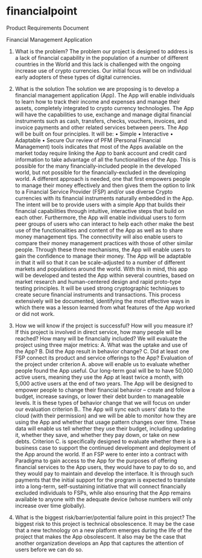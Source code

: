 # financialpoint
Product Requirements Document

Financial Management Application
1.	What is the problem?
The problem our project is designed to address is a lack of financial capability in the population of a number of different countries in the World and this lack is challenged with the ongoing increase use of crypto currencies. Our initial focus will be on individual early adopters of these types of digital currencies.

2.	What is the solution
The solution we are proposing is to develop a financial management application (App). The App will enable individuals to learn how to track their income and expenses and manage their assets, completely integrated to crypto currency technologies.  The App will have the capabilities to use, exchange and manage digital financial instruments such as cash, transfers, checks, vouchers, invoices, and invoice payments and other related services between peers. 
The App will be built on four principles. It will be:
•	Simple
•	Interactive
•	Adaptable
•	Secure
Our review of PFM (Personal Financial Management) tools indicates that most of the Apps available on the market today require linking the App to bank account and credit card information to take advantage of all the functionalities of the App. This is possible for the many financially-included people in the developed world, but not possible for the financially-excluded in the developing world.  A different approach is needed, one that first empowers people to manage their money effectively and then gives them the option to link to a Financial Service Provider (FSP) and/or use diverse Crypto currencies with its financial instruments naturally embedded in the App.
The intent will be to provide users with a simple App that builds their financial capabilities through intuitive, interactive steps that build on each other. Furthermore, the App will enable individual users to form peer groups of users who can interact to help each other make the best use of the functionalities and content of the App as well as to share money management tips. The connectivity will also enable users to compare their money management practices with those of other similar people. Through these three mechanisms, the App will enable users to gain the confidence to manage their money.
The App will be adaptable in that it will so that it can be scale-adjusted to a number of different markets and populations around the world. With this in mind, this app will be developed and tested the App within several countries, based on market research and human-centered design and rapid proto-type testing principles.
It will be used strong cryptographic techniques to create secure financial instruments and transactions.
This process extensively will be documented, identifying the most effective ways in which there was a lesson learned from what features of the App worked or did not work.   

3.	How we will know if the project is successful? How will you measure it?  If this project is involved in direct service, how many people will be reached? How many will be financially included? 
We will evaluate the project using three major metrics:
A.	What was the uptake and use of the App?
B.	Did the App result in behavior change?
C.	Did at least one FSP connect its product and service offerings to the App?
Evaluation of the project under criterion A. above will enable us to evaluate whether people found the App useful. Our long-term goal will be to have 50,000 active users, meaning they use the App at least twice a month, with 5,000 active users at the end of two years.
The App will be designed to empower people to change their financial behavior – create and follow a budget, increase savings, or lower their debt burden to manageable levels. It is these types of behavior change that we will focus on under our evaluation criterion B..
The App will sync each users’ data to the cloud (with their permission) and we will be able to monitor how they are using the App and whether that usage pattern changes over time. These data will enable us tell whether they use their budget, including updating it, whether they save, and whether they pay down, or take on new debts.
Criterion C. is specifically designed to evaluate whether there is a business case to support the continued development and deployment of the App around the world.
If an FSP were to enter into a contract with Paradigma to gain access to the App for the purposes of offering financial services to the App users, they would have to pay to do so, and they would pay to maintain and develop the interface. It is through such payments that the initial support for the program is expected to translate into a long-term, self-sustaining initiative that will connect financially excluded individuals to FSPs, while also ensuring that the App remains available to anyone with the adequate device (whose numbers will only increase over time globally).

4.	What is the biggest risk/barrier/potential failure point in this project? 
The biggest risk to this project is technical obsolescence. It may be the case that a new technology on a new platform emerges during the life of the project that makes the App obsolescent.
It also may be the case that another organization develops an App that captures the attention of users before we can do so.
